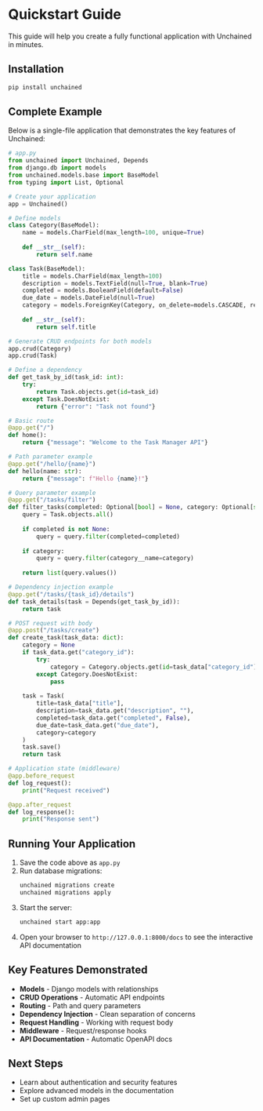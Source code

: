 # Quickstart Guide

This guide will help you create a fully functional application with Unchained in minutes.

## Installation

```bash
pip install unchained
```

## Complete Example

Below is a single-file application that demonstrates the key features of Unchained:

```python
# app.py
from unchained import Unchained, Depends
from django.db import models
from unchained.models.base import BaseModel
from typing import List, Optional

# Create your application
app = Unchained()

# Define models
class Category(BaseModel):
    name = models.CharField(max_length=100, unique=True)
    
    def __str__(self):
        return self.name

class Task(BaseModel):
    title = models.CharField(max_length=100)
    description = models.TextField(null=True, blank=True)
    completed = models.BooleanField(default=False)
    due_date = models.DateField(null=True)
    category = models.ForeignKey(Category, on_delete=models.CASCADE, related_name="tasks", null=True)
    
    def __str__(self):
        return self.title

# Generate CRUD endpoints for both models
app.crud(Category)
app.crud(Task)

# Define a dependency
def get_task_by_id(task_id: int):
    try:
        return Task.objects.get(id=task_id)
    except Task.DoesNotExist:
        return {"error": "Task not found"}

# Basic route
@app.get("/")
def home():
    return {"message": "Welcome to the Task Manager API"}

# Path parameter example
@app.get("/hello/{name}")
def hello(name: str):
    return {"message": f"Hello {name}!"}

# Query parameter example
@app.get("/tasks/filter")
def filter_tasks(completed: Optional[bool] = None, category: Optional[str] = None):
    query = Task.objects.all()
    
    if completed is not None:
        query = query.filter(completed=completed)
    
    if category:
        query = query.filter(category__name=category)
    
    return list(query.values())

# Dependency injection example
@app.get("/tasks/{task_id}/details")
def task_details(task = Depends(get_task_by_id)):
    return task

# POST request with body
@app.post("/tasks/create")
def create_task(task_data: dict):
    category = None
    if task_data.get("category_id"):
        try:
            category = Category.objects.get(id=task_data["category_id"])
        except Category.DoesNotExist:
            pass
    
    task = Task(
        title=task_data["title"],
        description=task_data.get("description", ""),
        completed=task_data.get("completed", False),
        due_date=task_data.get("due_date"),
        category=category
    )
    task.save()
    return task

# Application state (middleware)
@app.before_request
def log_request():
    print("Request received")

@app.after_request
def log_response():
    print("Response sent")
```

## Running Your Application

1. Save the code above as `app.py`
2. Run database migrations:
   ```bash
   unchained migrations create
   unchained migrations apply
   ```
3. Start the server:
   ```bash
   unchained start app:app
   ```
4. Open your browser to `http://127.0.0.1:8000/docs` to see the interactive API documentation

## Key Features Demonstrated

- **Models** - Django models with relationships
- **CRUD Operations** - Automatic API endpoints
- **Routing** - Path and query parameters
- **Dependency Injection** - Clean separation of concerns
- **Request Handling** - Working with request body
- **Middleware** - Request/response hooks
- **API Documentation** - Automatic OpenAPI docs

## Next Steps

- Learn about authentication and security features
- Explore advanced models in the documentation
- Set up custom admin pages 